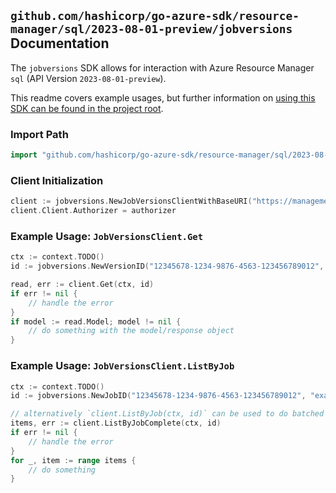 
## `github.com/hashicorp/go-azure-sdk/resource-manager/sql/2023-08-01-preview/jobversions` Documentation

The `jobversions` SDK allows for interaction with Azure Resource Manager `sql` (API Version `2023-08-01-preview`).

This readme covers example usages, but further information on [using this SDK can be found in the project root](https://github.com/hashicorp/go-azure-sdk/tree/main/docs).

### Import Path

```go
import "github.com/hashicorp/go-azure-sdk/resource-manager/sql/2023-08-01-preview/jobversions"
```


### Client Initialization

```go
client := jobversions.NewJobVersionsClientWithBaseURI("https://management.azure.com")
client.Client.Authorizer = authorizer
```


### Example Usage: `JobVersionsClient.Get`

```go
ctx := context.TODO()
id := jobversions.NewVersionID("12345678-1234-9876-4563-123456789012", "example-resource-group", "serverName", "jobAgentName", "jobName", "versionName")

read, err := client.Get(ctx, id)
if err != nil {
	// handle the error
}
if model := read.Model; model != nil {
	// do something with the model/response object
}
```


### Example Usage: `JobVersionsClient.ListByJob`

```go
ctx := context.TODO()
id := jobversions.NewJobID("12345678-1234-9876-4563-123456789012", "example-resource-group", "serverName", "jobAgentName", "jobName")

// alternatively `client.ListByJob(ctx, id)` can be used to do batched pagination
items, err := client.ListByJobComplete(ctx, id)
if err != nil {
	// handle the error
}
for _, item := range items {
	// do something
}
```
